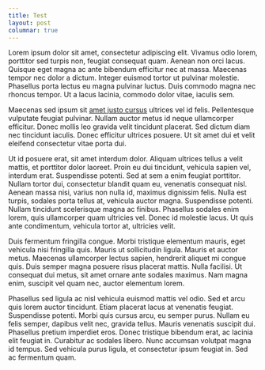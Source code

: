```yaml
---
title: Test
layout: post
columnar: true
---
```


Lorem ipsum dolor sit amet, consectetur adipiscing elit. Vivamus odio lorem, porttitor sed turpis non, feugiat consequat quam. Aenean non orci lacus. Quisque eget magna ac ante bibendum efficitur nec at massa. Maecenas tempor nec dolor a dictum. Integer euismod tortor ut pulvinar molestie. Phasellus porta lectus eu magna pulvinar luctus. Duis commodo magna nec rhoncus tempor. Ut a lacus lacinia, commodo dolor vitae, iaculis sem.

Maecenas sed ipsum sit [amet justo cursus](http://goo.gl) ultrices vel id felis. Pellentesque vulputate feugiat pulvinar. Nullam auctor metus id neque ullamcorper efficitur. Donec mollis leo gravida velit tincidunt placerat. Sed dictum diam nec tincidunt iaculis. Donec efficitur ultrices posuere. Ut sit amet dui et velit eleifend consectetur vitae porta dui.

Ut id posuere erat, sit amet interdum dolor. Aliquam ultrices tellus a velit mattis, et porttitor dolor laoreet. Proin eu dui tincidunt, vehicula sapien vel, interdum erat. Suspendisse potenti. Sed at sem a enim feugiat porttitor. Nullam tortor dui, consectetur blandit quam eu, venenatis consequat nisl. Aenean massa nisi, varius non nulla id, maximus dignissim felis. Nulla est turpis, sodales porta tellus at, vehicula auctor magna. Suspendisse potenti. Nullam tincidunt scelerisque magna ac finibus. Phasellus sodales enim lorem, quis ullamcorper quam ultricies vel. Donec id molestie lacus. Ut quis ante condimentum, vehicula tortor at, ultricies velit.

Duis fermentum fringilla congue. Morbi tristique elementum mauris, eget vehicula nisi fringilla quis. Mauris ut sollicitudin ligula. Mauris et auctor metus. Maecenas ullamcorper lectus sapien, hendrerit aliquet mi congue quis. Duis semper magna posuere risus placerat mattis. Nulla facilisi. Ut consequat dui metus, sit amet ornare ante sodales maximus. Nam magna enim, suscipit vel quam nec, auctor elementum lorem.

Phasellus sed ligula ac nisl vehicula euismod mattis vel odio. Sed et arcu quis lorem auctor tincidunt. Etiam placerat lacus at venenatis feugiat. Suspendisse potenti. Morbi quis cursus arcu, eu semper purus. Nullam eu felis semper, dapibus velit nec, gravida tellus. Mauris venenatis suscipit dui. Phasellus pretium imperdiet eros. Donec tristique bibendum erat, ac lacinia elit feugiat in. Curabitur ac sodales libero. Nunc accumsan volutpat magna id tempus. Sed vehicula purus ligula, et consectetur ipsum feugiat in. Sed ac fermentum quam.

